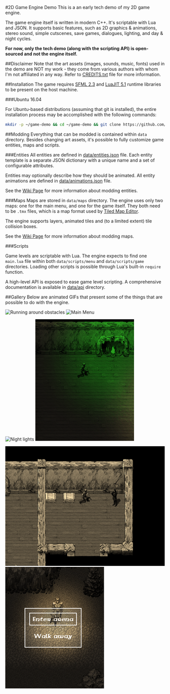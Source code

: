 #2D Game Engine Demo
This is a an early tech demo of my 2D game engine.

The game engine itself is written in modern C++. It's scriptable with Lua and JSON. It supports basic features, such as 2D graphics & animations, stereo sound, simple cutscenes, save games, dialogues, lighting, and day & night cycles.

**For now, only the tech demo (along with the scripting API) is open-sourced and not the engine itself.** 

##Disclaimer
Note that the art assets (images, sounds, music, fonts) used in the demo are NOT my work - they come from various authors with whom I'm not affiliated in any way. Refer to [CREDITS.txt](CREDITS.txt) file for more information.

##Installation
The game requires [SFML 2.3](http://www.sfml-dev.org/) and [LuaJIT 5.1](http://luajit.org/) runtime libraries to be present on the host machine.

###Ubuntu 16.04

For Ubuntu-based distributions (assuming that git is installed), the entire installation process may be accomplished with the following commands:
```bash
mkdir -p ~/game-demo && cd ~/game-demo && git clone https://github.com/pdereg/2d-game-engine-demo.git && sudo apt-get install libsfml-graphics2.3v5 libsfml-network2.3v5 libsfml-system2.3v5 libsfml-window2.3v5 libsfml-audio2.3v5 libluajit-5.1-2 -y
```

##Modding
Everything that can be modded is contained within `data` directory. Besides changing art assets, it's possible to fully customize game entities, maps and scripts.

###Entities
All entities are defined in [data/entities.json](data/entities.json) file. Each entity template is a separate JSON dictionary with a unique name and a set of configurable attributes. 

Entities may optionally describe how they should be animated. All entity animations are defined in [data/animations.json](data/animations.json) file.

See the [Wiki Page](https://github.com/pdereg/2d-game-engine-demo/wiki/Modding-Entities) for more information about modding entities.

###Maps
Maps are stored in `data/maps` directory. The engine uses only two maps: one for the main menu, and one for the game itself. They both need to be `.tmx` files, which is a map format used by [Tiled Map Editor](http://www.mapeditor.org/).

The engine supports layers, animated tiles and (to a limited extent) tile collision boxes.

See the [Wiki Page](https://github.com/pdereg/2d-game-engine-demo/wiki/Modding-Maps) for more information about modding maps.

###Scripts

Game levels are scriptable with Lua. The engine expects to find one `main.lua` file within both `data/scripts/menu` and `data/scripts/game` directories. Loading other scripts is possible through Lua's built-in `require` function.

A high-level API is exposed to ease game level scripting. A comprehensive documentation is available in [data/api](https://github.com/pdereg/2d-game-engine-demo/tree/master/api) directory.

##Gallery
Below are animated GIFs that present some of the things that are possible to do with the engine.

![Running around obstacles](media/running_around_obstacles.gif)
![Main Menu](media/main_menu.gif)

![Night lights](media/night_lights.gif)
![More lights](media/more_lights.gif)

![Dialogue](media/dialogue.gif)
![Dialog Box](media/dialog_box.gif)
